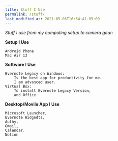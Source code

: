 ```yaml
---
title: Stuff I Use
permalink: /stuff/
last_modified_at: 2021-05-06T16:54:41-05:00
---
```


*Stuff I use from my computing setup to camera gear:*

**Setup I Use**

    Android Phone
    Mac Air 13

**Software I Use**

    Evernote Legacy on Windows: 
        Is the best app for productivity for me.
        I am advanced user.
    Virtual Box:
        To install Evernote Legacy Version, 
        and Office 

**Desktop/Movile App I Use**

    Microsoft Launcher,
    Evernote Widgedts, 
    Authy, 
    Gmail,
    Calendar, 
    Notion